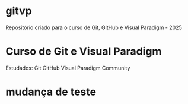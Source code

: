 # gitvp
Repositório criado para o curso de Git, GitHub e Visual Paradigm - 2025

# Curso de Git e Visual Paradigm

Estudados:
Git
GitHub
Visual Paradigm Community

# mudança de teste